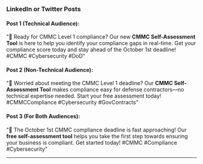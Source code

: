 
### **LinkedIn or Twitter Posts**

#### **Post 1 (Technical Audience)**:

"🚀 Ready for CMMC Level 1 compliance? Our new **CMMC Self-Assessment Tool** is here to help you identify your compliance gaps in real-time. Get your compliance score today and stay ahead of the October 1st deadline! #CMMC #Cybersecurity #DoD"

#### **Post 2 (Non-Technical Audience)**:

"🔐 Worried about meeting the CMMC Level 1 deadline? Our **CMMC Self-Assessment Tool** makes compliance easy for defense contractors—no technical expertise needed. Start your free assessment today! #CMMCCompliance #Cybersecurity #GovContracts"

#### **Post 3 (For Both Audiences)**:

"📅 The October 1st CMMC compliance deadline is fast approaching! Our **free self-assessment tool** helps you take the first step towards ensuring your business is compliant. Get started today! #CMMC #Compliance #Cybersecurity"

---
